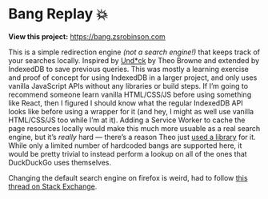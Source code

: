 # Bang Replay 💥

**View this project:** https://bang.zsrobinson.com

This is a simple redirection engine <em>(not a search engine!)</em> that
keeps track of your searches locally. Inspired by
<a href="https://unduck.link/">Und\*ck</a> by Theo Browne and extended by
IndexedDB to save previous queries. This was mostly a learning exercise
and proof of concept for using IndexedDB in a larger project, and only
uses vanilla JavaScript APIs without any libraries or build steps. If I’m
going to recommend someone learn vanilla HTML/CSS/JS before using
something like React, then I figured I should know what the regular
IndexedDB API looks like before using a wrapper for it (and hey, I might
as well use vanilla HTML/CSS/JS too while I’m at it). Adding a Service
Worker to cache the page resources locally would make this much more
usuable as a real search engine, but it’s <em>really</em> hard — there’s a
reason Theo just
<a href="https://github.com/vite-pwa/vite-plugin-pwa">used a library</a>
for it. While only a limited number of hardcoded bangs are supported here,
it would be pretty trivial to instead perform a lookup on all of the ones
that DuckDuckGo uses themselves.

Changing the default search engine on firefox is weird, had to follow [this thread on Stack Exchange](https://superuser.com/a/1756774).
